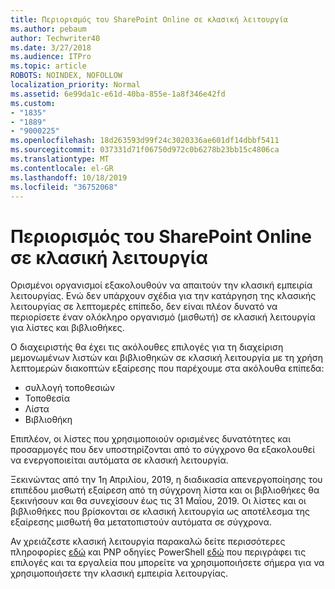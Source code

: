 ```yaml
---
title: Περιορισμός του SharePoint Online σε κλασική λειτουργία
ms.author: pebaum
author: Techwriter40
ms.date: 3/27/2018
ms.audience: ITPro
ms.topic: article
ROBOTS: NOINDEX, NOFOLLOW
localization_priority: Normal
ms.assetid: 6e99da1c-e61d-40ba-855e-1a8f346e42fd
ms.custom:
- "1835"
- "1889"
- "9000225"
ms.openlocfilehash: 18d263593d99f24c3020336ae601df14dbbf5411
ms.sourcegitcommit: 037331d71f06750d972c0b6278b23bb15c4806ca
ms.translationtype: MT
ms.contentlocale: el-GR
ms.lasthandoff: 10/18/2019
ms.locfileid: "36752068"
---
```

# <a name="restrict-sharepoint-online-to-classic-mode"></a>Περιορισμός του SharePoint Online σε κλασική λειτουργία

Ορισμένοι οργανισμοί εξακολουθούν να απαιτούν την κλασική εμπειρία λειτουργίας. Ενώ δεν υπάρχουν σχέδια για την κατάργηση της κλασικής λειτουργίας σε λεπτομερές επίπεδο, δεν είναι πλέον δυνατό να περιορίσετε έναν ολόκληρο οργανισμό (μισθωτή) σε κλασική λειτουργία για λίστες και βιβλιοθήκες.

Ο διαχειριστής θα έχει τις ακόλουθες επιλογές για τη διαχείριση μεμονωμένων λιστών και βιβλιοθηκών σε κλασική λειτουργία με τη χρήση λεπτομερών διακοπτών εξαίρεσης που παρέχουμε στα ακόλουθα επίπεδα:

- συλλογή τοποθεσιών
- Τοποθεσία
- Λίστα
- Βιβλιοθήκη

Επιπλέον, οι λίστες που χρησιμοποιούν ορισμένες δυνατότητες και προσαρμογές που δεν υποστηρίζονται από το σύγχρονο θα εξακολουθεί να ενεργοποιείται αυτόματα σε κλασική λειτουργία.

Ξεκινώντας από την 1η Απριλίου, 2019, η διαδικασία απενεργοποίησης του επιπέδου μισθωτή εξαίρεση από τη σύγχρονη λίστα και οι βιβλιοθήκες θα ξεκινήσουν και θα συνεχίσουν έως τις 31 Μαΐου, 2019.  Οι λίστες και οι βιβλιοθήκες που βρίσκονται σε κλασική λειτουργία ως αποτέλεσμα της εξαίρεσης μισθωτή θα μετατοπιστούν αυτόματα σε σύγχρονα.

Αν χρειάζεστε κλασική λειτουργία παρακαλώ δείτε περισσότερες πληροφορίες [εδώ](https://techcommunity.microsoft.com/t5/Microsoft-SharePoint-Blog/Delivering-SharePoint-modern-experiences/ba-p/315023) και PNP οδηγίες PowerShell [εδώ](https://docs.microsoft.com/sharepoint/dev/transform/modernize-userinterface-lists-and-libraries-optout) που περιγράφει τις επιλογές και τα εργαλεία που μπορείτε να χρησιμοποιήσετε σήμερα για να χρησιμοποιήσετε την κλασική εμπειρία λειτουργίας.
